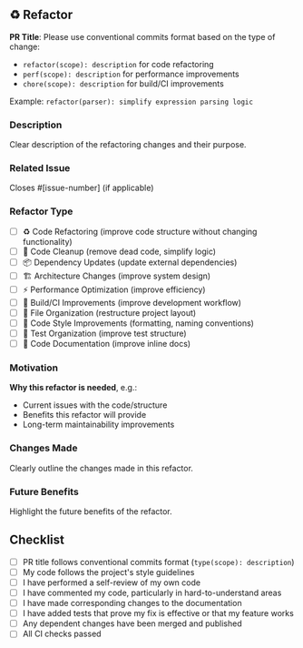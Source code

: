 ## ♻️ Refactor

**PR Title**: Please use conventional commits format based on the type of change:
- `refactor(scope): description` for code refactoring
- `perf(scope): description` for performance improvements
- `chore(scope): description` for build/CI improvements

Example: `refactor(parser): simplify expression parsing logic`

### Description

Clear description of the refactoring changes and their purpose.

### Related Issue

Closes #[issue-number] (if applicable)

### Refactor Type

- [ ] ♻️ Code Refactoring (improve code structure without changing functionality)
- [ ] 🧹 Code Cleanup (remove dead code, simplify logic)
- [ ] 📦 Dependency Updates (update external dependencies)
- [ ] 🏗️ Architecture Changes (improve system design)
- [ ] ⚡ Performance Optimization (improve efficiency)
- [ ] 🔧 Build/CI Improvements (improve development workflow)
- [ ] 📁 File Organization (restructure project layout)
- [ ] 🎨 Code Style Improvements (formatting, naming conventions)
- [ ] 🧪 Test Organization (improve test structure)
- [ ] 📝 Code Documentation (improve inline docs)

### Motivation

**Why this refactor is needed**, e.g.:
- Current issues with the code/structure
- Benefits this refactor will provide
- Long-term maintainability improvements

### Changes Made

Clearly outline the changes made in this refactor.

### Future Benefits

Highlight the future benefits of the refactor.

## Checklist

- [ ] PR title follows conventional commits format (`type(scope): description`)
- [ ] My code follows the project's style guidelines
- [ ] I have performed a self-review of my own code
- [ ] I have commented my code, particularly in hard-to-understand areas
- [ ] I have made corresponding changes to the documentation
- [ ] I have added tests that prove my fix is effective or that my feature works
- [ ] Any dependent changes have been merged and published
- [ ] All CI checks passed
